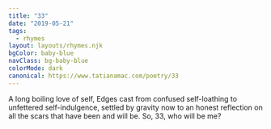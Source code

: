 ```yaml
---
title: "33"
date: "2019-05-21"
tags:
  - rhymes
layout: layouts/rhymes.njk
bgColor: baby-blue
navClass: bg-baby-blue
colorMode: dark
canonical: https://www.tatianamac.com/poetry/33
---
```


A long boiling love of self,
Edges cast from confused self-loathing
to unfettered self-indulgence,
settled by gravity now to an honest reflection
on all the scars that have been and will be.
So, 33, who will be me?
